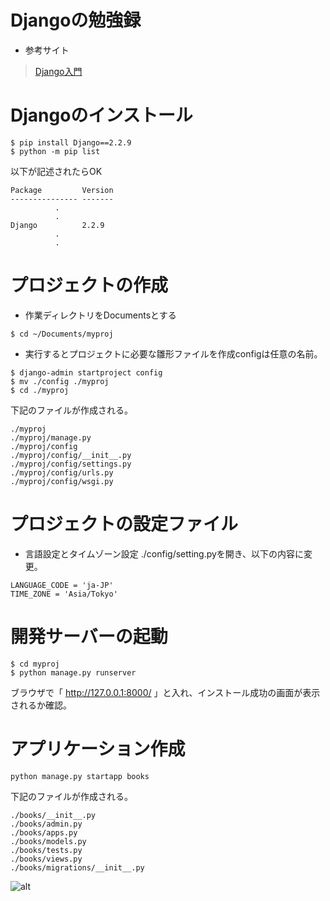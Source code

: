# Djangoの勉強録
+ 参考サイト
> [Django入門](http://www.tohoho-web.com/ex/django.html)
# Djangoのインストール

```
$ pip install Django==2.2.9
$ python -m pip list
```


以下が記述されたらOK
```
Package         Version
--------------- -------
          .
          .
Django          2.2.9
          .
          .
```
# プロジェクトの作成
+ 作業ディレクトリをDocumentsとする
```
$ cd ~/Documents/myproj
```
+ 実行するとプロジェクトに必要な雛形ファイルを作成configは任意の名前。
```
$ django-admin startproject config
$ mv ./config ./myproj
$ cd ./myproj
```
下記のファイルが作成される。
```
./myproj
./myproj/manage.py
./myproj/config
./myproj/config/__init__.py
./myproj/config/settings.py
./myproj/config/urls.py
./myproj/config/wsgi.py
```
# プロジェクトの設定ファイル
+ 言語設定とタイムゾーン設定
./config/setting.pyを開き、以下の内容に変更。
```
LANGUAGE_CODE = 'ja-JP'
TIME_ZONE = 'Asia/Tokyo'
```
# 開発サーバーの起動
```
$ cd myproj
$ python manage.py runserver
```
ブラウザで「 http://127.0.0.1:8000/ 」と入れ、インストール成功の画面が表示されるか確認。
# アプリケーション作成
```
python manage.py startapp books
```
下記のファイルが作成される。
```
./books/__init__.py
./books/admin.py
./books/apps.py
./books/models.py
./books/tests.py
./books/views.py
./books/migrations/__init__.py
```
![alt](https://drive.google.com/file/d/1E6OoBg7nxsfejg5S17hDejDAFHAoZ3SJ/view?usp=sharing)
